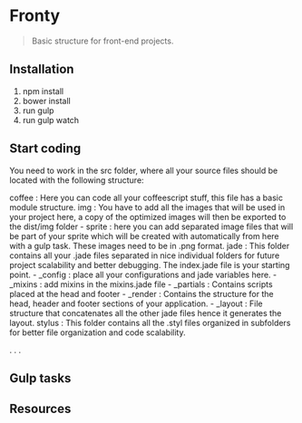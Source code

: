 # Fronty

> Basic structure for front-end projects.

## Installation
1. npm install
2. bower install
3. run gulp
4. run gulp watch

## Start coding

You need to work in the src folder, where all your source files should be located with the following structure:

coffee : Here you can code all your coffeescript stuff, this file has a basic module structure.
img : You have to add all the images that will be used in your project here, a copy of the optimized images will then be exported to the dist/img folder
	- sprite : here you can add separated image files that will be part of your sprite which will be created with automatically from here with a gulp task. These images need to be in .png format.
jade : This folder contains all your .jade files separated in nice individual folders for future project scalability and better debugging. The index.jade file is your starting point.
	- _config : place all your configurations and jade variables here.
	- _mixins : add mixins in the mixins.jade file
	- _partials : Contains scripts placed at the head and footer
	- _render : Contains the structure for the head, header and footer sections of your application.
	- _layout : File structure that concatenates all the other jade files hence it generates the layout.
stylus : This folder contains all the .styl files organized in subfolders for better file organization and code scalability.

.
.
.

## Gulp tasks 

## Resources
